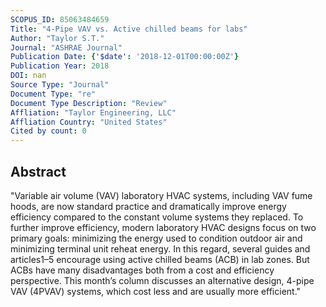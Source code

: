 ```yaml
---
SCOPUS_ID: 85063484659
Title: "4-Pipe VAV vs. Active chilled beams for labs"
Author: "Taylor S.T."
Journal: "ASHRAE Journal"
Publication Date: {'$date': '2018-12-01T00:00:00Z'}
Publication Year: 2018
DOI: nan
Source Type: "Journal"
Document Type: "re"
Document Type Description: "Review"
Affliation: "Taylor Engineering, LLC"
Affliation Country: "United States"
Cited by count: 0
---
```


## Abstract
"Variable air volume (VAV) laboratory HVAC systems, including VAV fume hoods, are now standard practice and dramatically improve energy efficiency compared to the constant volume systems they replaced. To further improve efficiency, modern laboratory HVAC designs focus on two primary goals: minimizing the energy used to condition outdoor air and minimizing terminal unit reheat energy. In this regard, several guides and articles1–5 encourage using active chilled beams (ACB) in lab zones. But ACBs have many disadvantages both from a cost and efficiency perspective. This month’s column discusses an alternative design, 4-pipe VAV (4PVAV) systems, which cost less and are usually more efficient."
